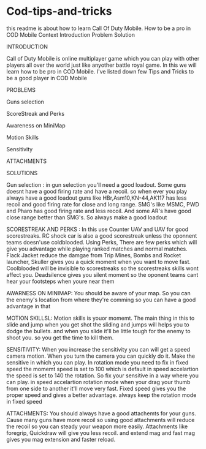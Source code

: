 # Cod-tips-and-tricks
this readme is about how to learn Call Of Duty Mobile. How to be a pro in COD Mobile
                                    Context
                                    Introduction
                                    Problem
                                    Solution
 
INTRODUCTION
  
  
  Call of Duty Mobile is online multiplayer game which you can play with other players all over the world just like anyother battle royal game. In this we will learn how to be pro in COD Mobile. I've listed down few Tips and Tricks to be a good player in COD Mobile
  
  PROBLEMS
  
  
  Guns selection
  
  
  ScoreStreak and Perks 
  
  
  Awareness on MiniMap
  
  
  Motion Skills
  
  
  Sensitivity
  
  ATTACHMENTS
  
  
  
SOLUTIONS


Gun selection : in gun selection you'll need a good loadout. Some guns doesnt have a good firing rate and have a recoil. so when ever you play always have a good loadout guns like HBr,Asm10,KN-44,AK117 has less recoil and good firing rate for close and long range. SMG's like MSMC, PWD and Pharo has good firing rate and less recoil. And some AR's have good close range better than SMG's. So always make a good loadout



SCORESTREAK AND PERKS : In this use Counter UAV and UAV for good scorestreaks. RC shock car is also a good scorestreak unless the oponnent teams doesn'use coldblooded. Using Perks, There are few perks which will give you advantage while playing ranked matches and normal matches. Flack Jacket reduce the damgae from Trip Mines, Bombs and Rocket launcher, Skuller gives you a quick moment when you want to move fast. Coolblooded will be invisible to scorestreaks so the scorestreaks skills wont affect you. Deadsilence gives you silent moment so the oponent teams cant hear your footsteps when youre near them


AWARNESS ON MINIMAP: You should be aware of your map. So you can the enemy's location from where they're comming so you can have a good advantage in that


MOTION SKILLSL: Motion skills is youor momemt. The main thing in this to slide and jump when you get shot the sliding and jumps will helps you to dodge the bullets. and when you slide it'll be little tough for the enemy to shoot you. so you get the time to kill them. 


SENSITIVITY: When you increase the sensitivity you can will get a speed camera motion. When you turn the camera you can quickly do it. Make the sensitive in which you can play. In rotation mode you need to fix in fixed speed the momemt speed is set to 100 which is default in speed accelartion the speed is set to 140 the rotation. So fix your sensitive in a way where you can play. 
in speed accelartion rotation mode when your drag your thumb from one side to another it'll move very fast. Fixed speed gives you the proper speed and gives a better advantage. always keep the rotation mode in fixed speed

ATTACHMENTS: You should always have a good attachemts for your guns. Cause many guns have more recoil so using good attachments will reduce the recoil so you can steady your weapon more easily. Attachments like foregrip, Quickdraw will give you less recoil. and extend mag and fast mag gives you mag extension and faster reload. 




